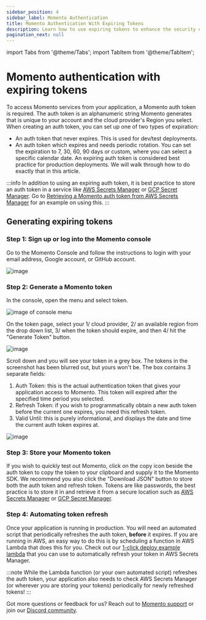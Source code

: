 ```yaml
---
sidebar_position: 4
sidebar_label: Momento Authentication
title: Momento Authentication With Expiring Tokens
description: Learn how to use expiring tokens to enhance the security of your application
pagination_next: null
---
```


import Tabs from '@theme/Tabs';
import TabItem from '@theme/TabItem';

# Momento authentication with expiring tokens

To access Momento services from your application, a Momento auth token is required. The auth token is an alphanumeric string Momento generates that is unique to your account and the cloud provider's Region you select. When creating an auth token, you can set up one of two types of expiration:

* An auth token that never expires. This is used for dev/test deployments.
* An auth token which expires and needs periodic rotation. You can set the expiration to 7, 30, 60, 90 days or custom, where you can select a specific calendar date. An expiring auth token is considered best practice for production deployments. We will walk through how to do exactly that in this article.

:::info
In addition to using an expiring auth token, it is best practice to store an auth token in a service like [AWS Secrets Manager](https://aws.amazon.com/secrets-manager/) or [GCP Secret Manager](https://cloud.google.com/secret-manager). Go to [Retrieving a Momento auth token from AWS Secrets Manager](/develop/sdks-integrations/aws-secrets-manager) for an example on using this.
:::

## Generating expiring tokens

### Step 1: Sign up or log into the Momento console
Go to the Momento Console and follow the instructions to login with your email address, Google account, or GitHub account.

![image](/img/getting-started/console.png)

### Step 2: Generate a Momento token
In the console, open the menu and select token.

![image of console menu](/img/getting-started/auth-token.gif)

On the token page, select your 1/ cloud provider, 2/ an available region from the drop down list, 3/ when the token should expire, and then 4/ hit the "Generate Token" button.

![image](/img/getting-started/select-provider-region.png)

Scroll down and you will see your token in a grey box. The tokens in the screenshot has been blurred out, but yours won't be. The box contains 3 separate fields:
1. Auth Token: this is the actual authentication token that gives your application access to Momento. This token will expired after the specified time period you selected.
2. Refresh Token: if you wish to programmatically obtain a new auth token before the current one expires, you need this refresh token.
3. Valid Until: this is purely informational, and displays the date and time the current auth token expires at.

![image](/img/getting-started/generated-token.jpg)

### Step 3: Store your Momento token
If you wish to quickly test out Momento, click on the copy icon beside the auth token to copy the token to your clipboard and supply it to the Momento SDK. We recommend you also click the "Download JSON" button to store both the auth token and refresh token. Tokens are like passwords, the best practice is to store it in and retrieve it from a secure location such as [AWS Secrets Manager](https://aws.amazon.com/secrets-manager/) or [GCP Secret Manager](https://cloud.google.com/secret-manager).

### Step 4: Automating token refresh
Once your application is running in production. You will need an automated script that periodically refreshes the auth token, **before** it expires. If you are running in AWS, an easy way to do this is by scheduling a function in AWS Lambda that does this for you. Check out our [1-click deploy example lambda](https://github.com/momentohq/auth-token-refresh-lambda) that you can use to automatically refresh your token in AWS Secrets Manager.

:::note
While the Lambda function (or your own automated script) refreshes the auth token, your application also needs to check AWS Secrets Manager (or wherever you are storing your tokens) periodically for newly refreshed tokens!
:::

Got more questions or feedback for us? Reach out to [Momento support](mailto:support@momentohq.com) or join our [Discord community](https://discord.gg/GDStRczm).